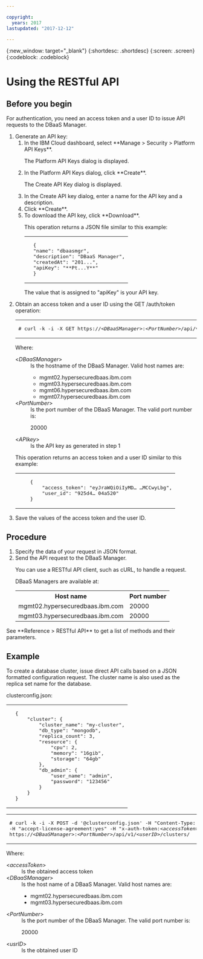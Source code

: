 ```yaml
---

copyright:
  years: 2017
lastupdated: "2017-12-12"

---
```


{:new_window: target="_blank"}
{:shortdesc: .shortdesc}
{:screen: .screen}
{:codeblock: .codeblock}


# Using the RESTful API

## Before you begin

For authentication, you need an access token and a user ID to issue API requests to the DBaaS
Manager.

<ol>
<li>Generate an API key:
<ol>
<li>In the IBM Cloud dashboard, select **Manage > Security > Platform API Keys**.
<p>The Platform API Keys dialog is displayed.</p></li>
<li>In the Platform API Keys dialog, click **Create**.
<p>The Create API Key dialog is displayed.</p></li>
<li>In the Create API key dialog, enter a name for the API key and a description.</li>
<li>Click **Create**.</li>
<li>To download the API key, click **Download**.
<p>This operation returns a JSON file similar to this example:
<table>
  <tr>
    <td>
	<pre>
  {
  "name": "dbaasmgr",
  "description": "DBaaS Manager",
  "createdAt": "201...",
  "apiKey": "**Pt...Y**"
  }</pre>
	</td>
  </tr>
</table>
The value that is assigned to "apiKey" is your API key.
</p></li>
</ol>
</li>
<li>Obtain an access token and a user ID using the GET /auth/token operation:
<p>
<table>
  <tr>
    <td>
	<pre>
# curl -k -i -X GET https:/&sol;&lt;<em>DBaaSManager</em>&gt;&colon;&lt;<em>PortNumber</em>&gt;/api/v1/auth/token -H "api_key&colon;&lt;<em>APIkey</em>&gt;"</pre>
	</td>
  </tr>
</table>
</p>
<p>Where:
<dl>
  <dt> &lt;<em>DBaaSManager</em>&gt; </dt>
    <dd> Is the hostname of the DBaaS Manager. Valid host names are:
<ul>
<li>mgmt02.hypersecuredbaas.ibm.com</li>
<li>mgmt03.hypersecuredbaas.ibm.com</li>
<li>mgmt06.hypersecuredbaas.ibm.com</li>
<li>mgmt07.hypersecuredbaas.ibm.com</li>
</ul> </dd>
  <dt> &lt;<em>PortNumber</em>&gt; </dt>
    <dd> Is the port number of the DBaaS Manager. The valid port number is:
<p>20000</p>  </dd>
  <dt> &lt;<em>APIkey</em>&gt; </dt>
    <dd> Is the API key as generated in step 1 </dd>
</dl>
</p>
<p>This operation returns an access token and a user ID similar to this example:
<table>
  <tr>
    <td>
	<pre>
	{
		"access_token": "eyJraWQiOiIyMD… …MCCwyLbg",
		"user_id": "925d4… 04a520"
	}</pre>
	</td>
  </tr>
</table>
</p>
</li>
<li>Save the values of the access token and the user ID.
</li>
</ol>

## Procedure

<ol>
<li>Specify the data of your request in JSON format.
</li>
<li>Send the API request to the DBaaS Manager.
<p>You can use a RESTful API client, such as cURL, to handle a request.
</p>
<p>DBaaS Managers are available at:
<table>
  <tr>
    <th> Host name </th>
    <th> Port number </th>
  </tr>
  <tr>
    <td> mgmt02.hypersecuredbaas.ibm.com </td>
    <td> 20000 </td>
  </tr>
    <tr>
    <td> mgmt03.hypersecuredbaas.ibm.com </td>
    <td> 20000 </td>
  </tr>
</table>
</p>	 
</li>
</ol>

<p>See **Reference > RESTful API** to get a list of methods and their parameters.
</p>

## Example

To create a database cluster, issue direct API calls based on a JSON formatted
configuration request. The cluster name is also used as the replica set name for the
database.

clusterconfig.json:
<table>
  <tr>
    <td>
	<pre>
  {
      "cluster": {
          "cluster_name": "my-cluster",
          "db_type": "mongodb",
          "replica_count": 3,
          "resource": {
              "cpu": 2,
              "memory": "16gib",
              "storage": "64gb"
          },  
          "db_admin": {
              "user_name": "admin",
              "password": "123456"
          }   
      }   
  }</pre>
	</td>
  </tr>
</table>

<table>
  <tr>
    <td>
	<pre>
# curl -k -i -X POST -d '@clusterconfig.json' -H "Content-Type: application/json" \
-H "accept-license-agreement:yes" -H "x-auth-token&colon;&lt;<em>accessToken</em>&gt;" \
https:/&sol;&lt;<em>DBaaSManager</em>&gt;&colon;&lt;<em>PortNumber</em>&gt;/api/v1&sol;&lt;<em>userID</em>&gt;/clusters/</pre>
	</td>
  </tr>
</table>

Where:
<dl>
<dt> &lt;<em>accessToken</em>&gt; </dt>
<dd>Is the obtained access token</dd>
<dt> &lt;<em>DBaaSManager</em>&gt; </dt>
<dd>Is the host name of a DBaaS Manager. Valid host names are:
<ul>
<li>mgmt02.hypersecuredbaas.ibm.com</li>
<li>mgmt03.hypersecuredbaas.ibm.com</li>
</ul>
</dd>
<dt> &lt;<em>PortNumber</em>&gt; </dt>
<dd>Is the port number of the DBaaS Manager. The valid port number is:
<p>20000</p>
</dd>
<dt> &lt;<em>usrID</em>&gt; </dt>
<dd>Is the obtained user ID</dd>
</dl>
